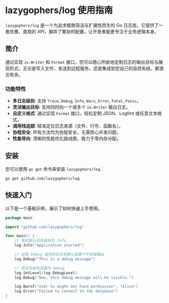 # lazygophers/log 使用指南

`lazygophers/log` 是一个为追求极致简洁与扩展性而生的 Go 日志库。它提供了一套优雅、直观的 API，摒弃了繁杂的配置，让开发者能更专注于业务逻辑本身。

## 简介

通过实现 `io.Writer` 和 `Format` 接口，您可以随心所欲地定制日志的输出目标与展现形式，无论是写入文件、发送到远程服务，还是集成到您自己的监控系统，都游刃有余。

### 功能特性

- **多日志级别**: 支持 `Trace`, `Debug`, `Info`, `Warn`, `Error`, `Fatal`, `Panic`。
- **灵活输出目标**: 支持同时向一个或多个 `io.Writer` 输出日志。
- **自定义格式**: 通过实现 `Format` 接口，轻松定制 JSON、Logfmt 或任意文本格式。
- **调用栈追踪**: 精准定位日志来源（文件、行号、函数名）。
- **协程安全**: 所有方法均为协程安全，无需担心并发问题。
- **性能导向**: 清晰的性能优化路线图，致力于零内存分配。

## 安装

您可以使用 `go get` 命令来安装 `lazygophers/log`：

```shell
go get github.com/lazygophers/log
```

## 快速入门

以下是一个基础示例，展示了如何快速上手使用。

```go
package main

import "github.com/lazygophers/log"

func main() {
    // 库的默认日志级别为 Info
    log.Info("Application started")

    // 这条 Debug 级别的日志在默认配置下不会被输出
    log.Debug("This is a debug message")

    // 将日志级别设置为 Debug
    log.SetLevel(log.DebugLevel)
    log.Debug("Now, this debug message will be visible.")

    log.Warnf("User %s might not have permission", "Alice")
    log.Error("Failed to connect to the database")
}
```
